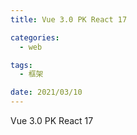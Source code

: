 ```yaml
---
title: Vue 3.0 PK React 17

categories:
  - web

tags:
  - 框架

date: 2021/03/10
---
```


Vue 3.0 PK React 17

<!-- more -->
